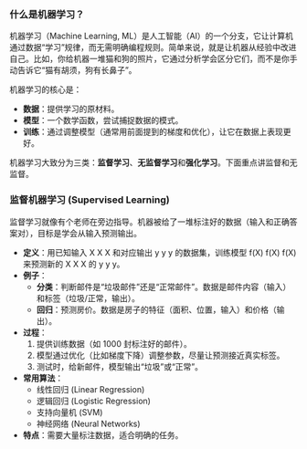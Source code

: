 ### 什么是机器学习？

机器学习（Machine Learning, ML）是人工智能（AI）的一个分支，它让计算机通过数据“学习”规律，而无需明确编程规则。简单来说，就是让机器从经验中改进自己。比如，你给机器一堆猫和狗的照片，它通过分析学会区分它们，而不是你手动告诉它“猫有胡须，狗有长鼻子”。

机器学习的核心是：

-   **数据**：提供学习的原材料。
-   **模型**：一个数学函数，尝试捕捉数据的模式。
-   **训练**：通过调整模型（通常用前面提到的梯度和优化），让它在数据上表现更好。

机器学习大致分为三类：**监督学习**、**无监督学习**和**强化学习**。下面重点讲监督和无监督。

### 监督机器学习 (Supervised Learning)

监督学习就像有个老师在旁边指导。机器被给了一堆标注好的数据（输入和正确答案对），目标是学会从输入预测输出。

-   **定义**：用已知输入 X X X 和对应输出 y y y 的数据集，训练模型 f(X) f(X) f(X) 来预测新的 X X X 的 y y y。
-   **例子**：
    -   **分类**：判断邮件是“垃圾邮件”还是“正常邮件”。数据是邮件内容（输入）和标签（垃圾/正常，输出）。
    -   **回归**：预测房价。数据是房子的特征（面积、位置，输入）和价格（输出）。
-   **过程**：
    1.  提供训练数据（如 1000 封标注好的邮件）。
    2.  模型通过优化（比如梯度下降）调整参数，尽量让预测接近真实标签。
    3.  测试时，给新邮件，模型输出“垃圾”或“正常”。
-   **常用算法**：
    -   线性回归 (Linear Regression)
    -   逻辑回归 (Logistic Regression)
    -   支持向量机 (SVM)
    -   神经网络 (Neural Networks)
-   **特点**：需要大量标注数据，适合明确的任务。
<!--stackedit_data:
eyJoaXN0b3J5IjpbNzU3ODk1ODAwLC0yMDg4NzQ2NjEyXX0=
-->